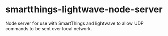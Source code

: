 # smartthings-lightwave-node-server
Node server for use with SmartThings and lightwave to allow UDP commands to be sent over local network.
